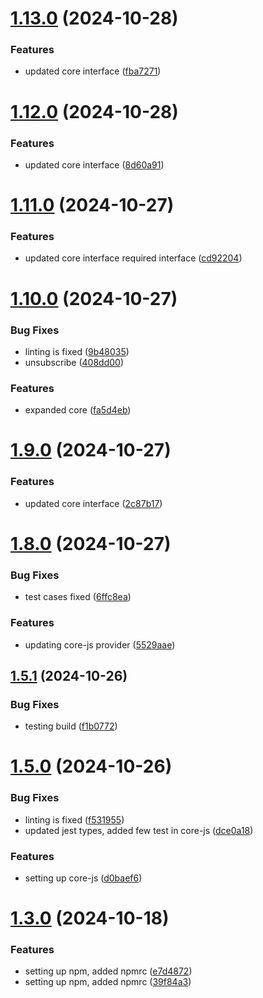 # [1.13.0](https://github.com/open-socket/js-sdk/compare/v1.12.0...v1.13.0) (2024-10-28)


### Features

* updated core interface ([fba7271](https://github.com/open-socket/js-sdk/commit/fba727134839210cb7ba8163dd7edb8811568cf1))

# [1.12.0](https://github.com/open-socket/js-sdk/compare/v1.11.0...v1.12.0) (2024-10-28)


### Features

* updated core interface ([8d60a91](https://github.com/open-socket/js-sdk/commit/8d60a9116931485918d27354e09a61e26fb08475))

# [1.11.0](https://github.com/open-socket/js-sdk/compare/v1.10.0...v1.11.0) (2024-10-27)


### Features

* updated core interface required interface ([cd92204](https://github.com/open-socket/js-sdk/commit/cd92204819a810a008121533fce9befb96c2c450))

# [1.10.0](https://github.com/open-socket/js-sdk/compare/v1.9.0...v1.10.0) (2024-10-27)


### Bug Fixes

* linting is fixed ([9b48035](https://github.com/open-socket/js-sdk/commit/9b480356b8a7bf76308e019a2c9ea504f7364fe6))
* unsubscribe ([408dd00](https://github.com/open-socket/js-sdk/commit/408dd00cc60afbf0f8ad956a993b6423365d6e51))


### Features

* expanded core ([fa5d4eb](https://github.com/open-socket/js-sdk/commit/fa5d4eb6b83d0a1de1c6b6ffaab0a2e801b073d3))

# [1.9.0](https://github.com/open-socket/js-sdk/compare/v1.8.0...v1.9.0) (2024-10-27)


### Features

* updated core interface ([2c87b17](https://github.com/open-socket/js-sdk/commit/2c87b17124b4bce0716d4f3878d0042a0530d11f))

# [1.8.0](https://github.com/open-socket/js-sdk/compare/v1.7.0...v1.8.0) (2024-10-27)


### Bug Fixes

* test cases fixed ([6ffc8ea](https://github.com/open-socket/js-sdk/commit/6ffc8ea6447b3606d0b15ea4a6d15400bdc21329))


### Features

* updating core-js provider ([5529aae](https://github.com/open-socket/js-sdk/commit/5529aae55e1eae1340b15aacb3671f84424d4424))

## [1.5.1](https://github.com/open-socket/js-sdk/compare/v1.5.0...v1.5.1) (2024-10-26)


### Bug Fixes

* testing build ([f1b0772](https://github.com/open-socket/js-sdk/commit/f1b07725b1b8b15193c11152f160848d7100e0a7))

# [1.5.0](https://github.com/open-socket/js-sdk/compare/v1.4.0...v1.5.0) (2024-10-26)


### Bug Fixes

* linting is fixed ([f531955](https://github.com/open-socket/js-sdk/commit/f531955731f979e682d070799983b399ea2393d7))
* updated jest types, added few test in core-js ([dce0a18](https://github.com/open-socket/js-sdk/commit/dce0a183d861e19d9f2d128aa1e342e6bb636d9d))


### Features

* setting up core-js ([d0baef6](https://github.com/open-socket/js-sdk/commit/d0baef6fc35d21b45b18f02c2ad385d000c8b72f))

# [1.3.0](https://github.com/open-socket/js-sdk/compare/v1.2.0...v1.3.0) (2024-10-18)


### Features

* setting up npm, added npmrc ([e7d4872](https://github.com/open-socket/js-sdk/commit/e7d4872b10395f800696c33553b77397ac315a06))
* setting up npm, added npmrc ([39f84a3](https://github.com/open-socket/js-sdk/commit/39f84a34d3c86177cc1ece68626219f79de2b1f7))
